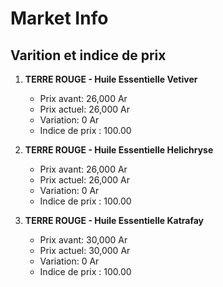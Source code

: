 # Market Info

## Varition et indice de prix

1. **TERRE ROUGE - Huile Essentielle Vetiver**
   - Prix avant: 26,000 Ar
   - Prix actuel: 26,000 Ar
   - Variation: 0 Ar
   - Indice de prix : 100.00

2. **TERRE ROUGE - Huile Essentielle Helichryse**
   - Prix avant: 26,000 Ar
   - Prix actuel: 26,000 Ar
   - Variation: 0 Ar
   - Indice de prix : 100.00

3. **TERRE ROUGE - Huile Essentielle Katrafay**
   - Prix avant: 30,000 Ar
   - Prix actuel: 30,000 Ar
   - Variation: 0 Ar
   - Indice de prix : 100.00

